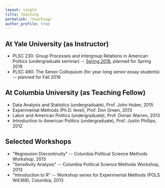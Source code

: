 ```yaml
---
layout: single
title: Teaching
permalink: /teaching/
author_profile: true
---
```


## At Yale University (as Instructor)
* PLSC 230: Group Processes and Intergroup Relations in American Politics (undergraduate seminar) -- [Spring 2018](PLSC230_S18_Syllabus.pdf), planned for Spring 2019
* PLSC 490: The Senior Colloquium (for year-long senior essay students) -- planned for Fall 2018

## At Columbia University (as Teaching Fellow)
* Data Analysis and Statistics (undergraduate), Prof. John Huber, 2015
* Experimental Methods (Ph.D. level), Prof. Don Green, 2013
* Labor and American Politics (undergraduate), Prof. Dorian Warren, 2013
* Introduction to American Politics (undergraduate), Prof. Justin Phillips, 2012

## Selected Workshops
* "Regression Discontinuity" -- Columbia Political Science Methods Workshop, 2013
* "Sensitivity Analysis" -- Columbia Political Science Methods Workshop, 2013
* "Introduction to R" -- Workshop series for Experimental Methods (POLS W4368), Columbia, 2013
